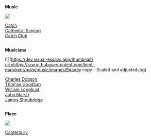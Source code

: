 <param ve-config 
       title="Music"
       banner="/music/images/xxx.jpg"
       layout="index">

#

##
**Music**

![](https://dev.visual-essays.app/thumbnail?url=https://raw.githubusercontent.com/kent-map/kent/main/landscape/images/IMG_3010.JPG)

[Catch](19c-catch-music)   
[Cathedral Singing](19c-cathedral-singing)   
[Catch Club](19c-catch-club)   

##
**Musicians**

![](https://dev.visual-essays.app/thumbnail?url=https://raw.githubusercontent.com/kent-map/kent/main/music/images/Beaney copy - Scaled and adjusted.jpg)

[Charles Dobson](19c-charles-dobson-biography)  
[Thomas Goodban](19c-thomas-goodban-biography)   
[William Longhust](19c-william-longhurst-biography)  
[John Marsh](19c-john-marsh-biography)   
[James Shoubridge](19c-james-shoubridge)  

##
**Place**

![](https://dev.visual-essays.app/thumbnail?url=https://raw.githubusercontent.com/kent-map/kent/main/music/images/cathedralimage.jpg)

[Canterbury](19c-music-canterbury)






